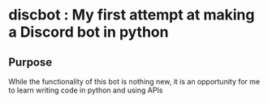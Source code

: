 # discbot : My first attempt at making a Discord bot in python

## Purpose
While the functionality of this bot is nothing new, it is an opportunity for me to learn writing code in python and using APIs
